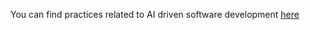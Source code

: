 You can find practices related to AI driven software development [here](https://github.com/Green-Software-Foundation/patterns/tree/main/docs/catalog/ai) 

